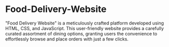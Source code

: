 # Food-Delivery-Website
"Food Delivery Website" is a meticulously crafted platform developed using HTML, CSS, and JavaScript. This user-friendly website provides a carefully curated assortment of dining options, granting users the convenience to effortlessly browse and place orders with just a few clicks.
